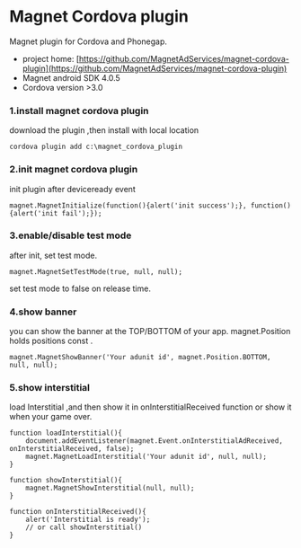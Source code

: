 Magnet Cordova plugin
====================
Magnet plugin for Cordova and Phonegap.<br/>


- project home: [https://github.com/MagnetAdServices/magnet-cordova-plugin](https://github.com/MagnetAdServices/magnet-cordova-plugin)<br/>
- Magnet android SDK 4.0.5<br/>
- Cordova version >3.0<br/>

### 1.install magnet cordova plugin

download the plugin ,then install with local location

    cordova plugin add c:\magnet_cordova_plugin 

### 2.init magnet cordova plugin
init plugin after deviceready event <br />

    magnet.MagnetInitialize(function(){alert('init success');}, function(){alert('init fail');});
    
### 3.enable/disable test mode
after init, set test mode.

    magnet.MagnetSetTestMode(true, null, null);

set test mode to false on release time.<br />
### 4.show banner 

you can show the banner at the TOP/BOTTOM of your app.
magnet.Position holds  positions const .

    magnet.MagnetShowBanner('Your adunit id', magnet.Position.BOTTOM, null, null); 


###  5.show interstitial 
load Interstitial ,and then show it in onInterstitialReceived function or show it when your game over.

```
function loadInterstitial(){
	document.addEventListener(magnet.Event.onInterstitialAdReceived, onInterstitialReceived, false);
	magnet.MagnetLoadInterstitial('Your adunit id', null, null);
}

function showInterstitial(){
	magnet.MagnetShowInterstitial(null, null);
}

function onInterstitialReceived(){
	alert('Interstitial is ready');
	// or call showInterstitial()
}
```
